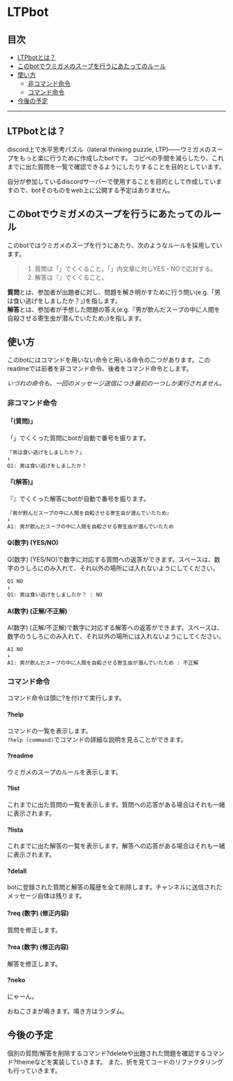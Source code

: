 # LTPbot

## 目次

+ [LTPbotとは？](#LTPbotとは？)
+ [このbotでウミガメのスープを行うにあたってのルール](#このbotでウミガメのスープを行うにあたってのルール)
+ [使い方](#使い方)
  - [非コマンド命令](#非コマンド命令)
  - [コマンド命令](#コマンド命令)
+ [今後の予定](#今後の予定)
___

## LTPbotとは？

discord上で水平思考パズル（lateral thinking puzzle, LTP)――ウミガメのスープをもっと楽に行うために作成したbotです。
コピペの手間を減らしたり、これまでに出た質問を一覧で確認できるようにしたりすることを目的としています。

自分が参加しているdiscordサーバーで使用することを目的として作成していますので、botそのものをweb上に公開する予定はありません。

## このbotでウミガメのスープを行うにあたってのルール

このbotではウミガメのスープを行うにあたり、次のようなルールを採用しています。

> 1. 質問は「」でくくること。「」内文章に対しYES・NOで応対する。
> 2. 解答は『』でくくること。

**質問**とは、参加者が出題者に対し、問題を解き明かすために行う問い(e.g.「男は食い逃げをしましたか？」)を指します。  
**解答**とは、参加者が予想した問題の答え(e.g.『男が飲んだスープの中に人間を自殺させる寄生虫が潜んでいたため』)を指します。

## 使い方

このbotにはコマンドを用いない命令と用いる命令の二つがあります。このreadmeでは前者を非コマンド命令、後者をコマンド命令とします。

*いづれの命令も、一回のメッセージ送信につき最初の一つしか実行されません。*

### 非コマンド命令

#### 「(質問)」

「」でくくった質問にbotが自動で番号を振ります。

~~~
「男は食い逃げをしましたか？」
↓
Q1: 男は食い逃げをしましたか？
~~~

#### 『(解答)』

『』でくくった解答にbotが自動で番号を振ります。

~~~
『男が飲んだスープの中に人間を自殺させる寄生虫が潜んでいたため』
↓
A1: 男が飲んだスープの中に人間を自殺させる寄生虫が潜んでいたため
~~~

#### Q(数字) (YES/NO)

Q(数字) (YES/NO)で数字に対応する質問への返答ができます。スペースは、数字のうしろにのみ入れて、それ以外の場所には入れないようにしてください。

~~~
Q1 NO
↓
Q1: 男は食い逃げをしましたか？ : NO
~~~

#### A(数字) (正解/不正解)

A(数字) (正解/不正解)で数字に対応する解答への返答ができます。スペースは、数字のうしろにのみ入れて、それ以外の場所には入れないようにしてください。

~~~
A1 NO
↓
A1: 男が飲んだスープの中に人間を自殺させる寄生虫が潜んでいたため : 不正解
~~~

### コマンド命令

コマンド命令は頭に?を付けて実行します。

#### ?help

コマンドの一覧を表示します。  
`?help (command)`でコマンドの詳細な説明を見ることができます。

#### ?readme

ウミガメのスープのルールを表示します。

#### ?list

これまでに出た質問の一覧を表示します。質問への応答がある場合はそれも一緒に表示されます。

#### ?lista

これまでに出た解答の一覧を表示します。解答への応答がある場合はそれも一緒に表示されます。

#### ?delall

botに登録された質問と解答の履歴を全て削除します。チャンネルに送信されたメッセージ自体は残ります。

#### ?req (数字) (修正内容)

質問を修正します。

#### ?rea (数字) (修正内容)

解答を修正します。

#### ?neko

にゃーん。

おねこさまが鳴きます。鳴き方はランダム。

## 今後の予定

個別の質問/解答を削除するコマンド?deleteや出題された問題を確認するコマンド?themeなどを実装していきます。
また、折を見てコードのリファクタリングも行っていきます。
